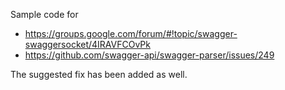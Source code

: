 Sample code for

* https://groups.google.com/forum/#!topic/swagger-swaggersocket/4IRAVFCOvPk
* https://github.com/swagger-api/swagger-parser/issues/249

The suggested fix has been added as well.